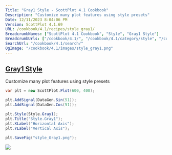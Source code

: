 ```yaml
---
Title: "Gray1 Style - ScottPlot 4.1 Cookbook"
Description: "Customize many plot features using style presets"
Date: 12/11/2023 8:04:06 PM
Version: ScottPlot 4.1.69
URL: /cookbook/4.1/recipes/style_gray1/
BreadcrumbNames: ["ScottPlot 4.1 Cookbook", "Style", "Gray1 Style"]
BreadcrumbUrls: ["/cookbook/4.1/", "/cookbook/4.1/category/style", "/cookbook/4.1/recipes/style_gray1/"]
SearchUrl: "/cookbook/4.1/search/"
OgImage: "/cookbook/4.1/images/style_gray1.png"
---
```


<h2><a href='/cookbook/4.1/recipes/style_gray1/'>Gray1 Style</a></h2>

Customize many plot features using style presets

```cs
var plt = new ScottPlot.Plot(600, 400);

plt.AddSignal(DataGen.Sin(51));
plt.AddSignal(DataGen.Cos(51));

plt.Style(Style.Gray1);
plt.Title("Style.Gray1");
plt.XLabel("Horizontal Axis");
plt.YLabel("Vertical Axis");

plt.SaveFig("style_Gray1.png");
```

<img src='../../images/style_gray1.png' class='d-block mx-auto my-5' />



